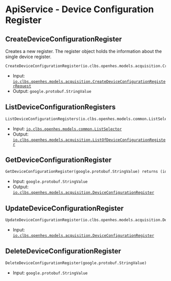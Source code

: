# ApiService - Device Configuration Register

## CreateDeviceConfigurationRegister

Creates a new register. The register object holds the information about the single device register.

```proto
CreateDeviceConfigurationRegister(io.clbs.openhes.models.acquisition.CreateDeviceConfigurationRegisterRequest) returns (google.protobuf.StringValue)
```

- Input: [`io.clbs.openhes.models.acquisition.CreateDeviceConfigurationRegisterRequest`](model-io-clbs-openhes-models-acquisition-createdeviceconfigurationregisterrequest.md)
- Output: `google.protobuf.StringValue`

## ListDeviceConfigurationRegisters

```proto
ListDeviceConfigurationRegisters(io.clbs.openhes.models.common.ListSelector) returns (io.clbs.openhes.models.acquisition.ListOfDeviceConfigurationRegister)
```

- Input: [`io.clbs.openhes.models.common.ListSelector`](model-io-clbs-openhes-models-common-listselector.md)
- Output: [`io.clbs.openhes.models.acquisition.ListOfDeviceConfigurationRegister`](model-io-clbs-openhes-models-acquisition-listofdeviceconfigurationregister.md)

## GetDeviceConfigurationRegister

```proto
GetDeviceConfigurationRegister(google.protobuf.StringValue) returns (io.clbs.openhes.models.acquisition.DeviceConfigurationRegister)
```

- Input: `google.protobuf.StringValue`
- Output: [`io.clbs.openhes.models.acquisition.DeviceConfigurationRegister`](model-io-clbs-openhes-models-acquisition-deviceconfigurationregister.md)

## UpdateDeviceConfigurationRegister

```proto
UpdateDeviceConfigurationRegister(io.clbs.openhes.models.acquisition.DeviceConfigurationRegister)
```

- Input: [`io.clbs.openhes.models.acquisition.DeviceConfigurationRegister`](model-io-clbs-openhes-models-acquisition-deviceconfigurationregister.md)

## DeleteDeviceConfigurationRegister

```proto
DeleteDeviceConfigurationRegister(google.protobuf.StringValue)
```

- Input: `google.protobuf.StringValue`

